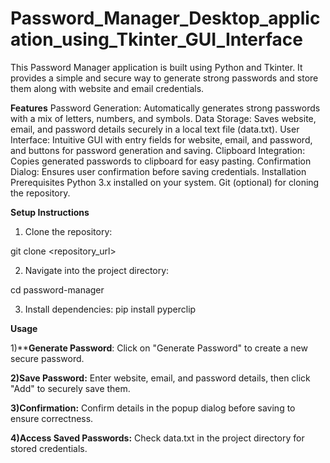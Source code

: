 # Password_Manager_Desktop_application_using_Tkinter_GUI_Interface



This Password Manager application is built using Python and Tkinter. It provides a simple and secure way to generate strong passwords and store them along with website and email credentials.

**Features**
Password Generation: Automatically generates strong passwords with a mix of letters, numbers, and symbols.
Data Storage: Saves website, email, and password details securely in a local text file (data.txt).
User Interface: Intuitive GUI with entry fields for website, email, and password, and buttons for password generation and saving.
Clipboard Integration: Copies generated passwords to clipboard for easy pasting.
Confirmation Dialog: Ensures user confirmation before saving credentials.
Installation
Prerequisites
Python 3.x installed on your system.
Git (optional) for cloning the repository.

**Setup Instructions**

1) Clone the repository:

git clone <repository_url>

2) Navigate into the project directory:

cd password-manager

3) Install dependencies:
   pip install pyperclip


**Usage**

1)****Generate Password**: Click on "Generate Password" to create a new secure password.

**2)Save Password:** Enter website, email, and password details, then click "Add" to securely save them.

**3)Confirmation:** Confirm details in the popup dialog before saving to ensure correctness.


**4)Access Saved Passwords:** Check data.txt in the project directory for stored credentials.
